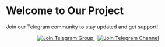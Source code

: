 # Welcome to Our Project

Join our Telegram community to stay updated and get support!

<p align="center">
  <a href="[https://t.me/YourGroupLink](https://t.me/Zyroupdates)">
    <img src="https://img.shields.io/badge/Join%20Group-Telegram-blue?logo=telegram" alt="Join Telegram Group">
  </a>
  &nbsp;
  <a href="[https://t.me/YourChannelLink](https://t.me/ZyroBotCodes)">
    <img src="https://img.shields.io/badge/Join%20Channel-Telegram-blue?logo=telegram" alt="Join Telegram Channel">
  </a>
</p>

